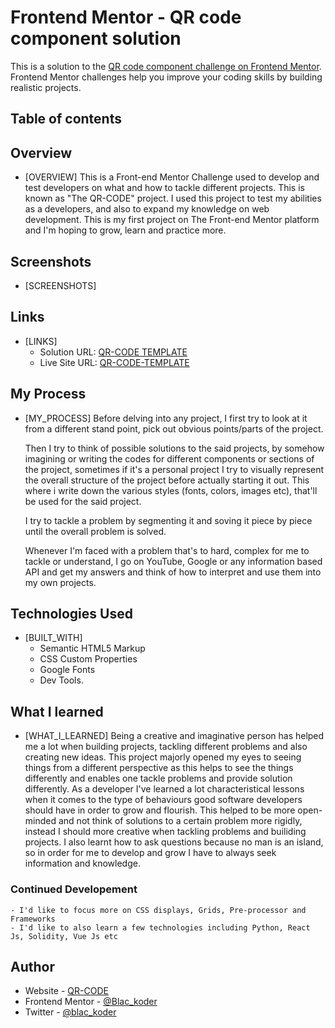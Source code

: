# Frontend Mentor - QR code component solution

This is a solution to the [QR code component challenge on Frontend Mentor](https://www.frontendmentor.io/challenges/qr-code-component-iux_sIO_H). Frontend Mentor challenges help you improve your coding skills by building realistic projects. 

## Table of contents

##  Overview
- [OVERVIEW]
    This is a Front-end Mentor Challenge used to develop and test developers on what and how to tackle different projects. 
    This is known as "The QR-CODE" project. I used this project to test my abilities as a developers, and also to expand my knowledge on web development. 
    This is my first project on The Front-end Mentor platform and I'm hoping to grow, learn and practice more.


##  Screenshots
- [SCREENSHOTS]


## Links
- [LINKS]
    - Solution URL: [QR-CODE TEMPLATE](https://www.frontendmentor.io/solutions/qr-code-component-Orz5upPh2i)
    - Live Site URL: [QR-CODE-TEMPLATE](qr-code-html-css.vercel.app)


## My Process
- [MY_PROCESS]
    Before delving into any project, I first try to look at it from a different stand point, pick out obvious points/parts of the project.

    Then I try to think of possible solutions to the said projects, by somehow imagining or writing the codes for different components or sections of the project, sometimes if it's a personal project I try to visually represent the overall structure of the project before actually starting it out. This where i write down the various styles (fonts, colors, images etc), that'll be used for the said project.

    I try to tackle a problem by segmenting it and soving it piece by piece until the overall problem is solved.

    Whenever I'm faced with a problem that's to hard, complex for me to tackle or understand, I go on YouTube, Google or any information based API and get my answers and think of how to interpret and use them into my own projects. 


## Technologies Used
- [BUILT_WITH]
    - Semantic HTML5 Markup
    - CSS Custom Properties 
    - Google Fonts
    - Dev Tools.


## What I learned
- [WHAT_I_LEARNED]
    Being a creative and imaginative person has helped me a lot when building projects, tackling different problems and also creating new ideas. 
    This project majorly opened my eyes to seeing things from a different perspective as this helps to see the things differently and enables one tackle problems and provide solution differently.
    As a developer I've learned a lot characteristical lessons when it comes to the type of behaviours good software developers should have in order to grow and flourish.
    This helped to be more open-minded and not think of solutions to a certain problem more rigidly, instead I should more creative when tackling problems and builiding projects.
    I also learnt how to ask questions because no man is an island, so in order for me to develop and grow I have to always seek information and knowledge.


### Continued Developement
    - I'd like to focus more on CSS displays, Grids, Pre-processor and Frameworks
    - I'd like to also learn a few technologies including Python, React Js, Solidity, Vue Js etc


## Author
- Website - [QR-CODE](https://qr-code-project-eddie7145.vercel.app/)
- Frontend Mentor - [@Blac_koder](https://www.frontendmentor.io/profile/Blac_koder)
- Twitter - [@blac_koder](https://www.twitter.com/blac_koder)